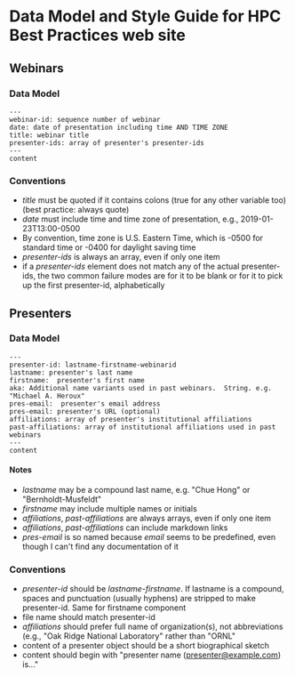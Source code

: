 # Data Model and Style Guide for HPC Best Practices web site

## Webinars

### Data Model

```
---
webinar-id: sequence number of webinar
date: date of presentation including time AND TIME ZONE
title: webinar title
presenter-ids: array of presenter's presenter-ids
---
content
```

### Conventions

- *title* must be quoted if it contains colons (true for any other variable too) (best practice: always quote)
- *date* must include time and time zone of presentation, e.g., 2019-01-23T13:00-0500
- By convention, time zone is U.S. Eastern Time, which is -0500 for standard time or -0400 for daylight saving time
- *presenter-ids* is always an array, even if only one item
- if a *presenter-ids* element does not match any of the actual presenter-ids, the two common failure modes are for it to be blank or for it to pick up the first presenter-id, alphabetically

## Presenters

### Data Model

```
---
presenter-id: lastname-firstname-webinarid
lastname: presenter's last name
firstname:  presenter's first name
aka: Additional name variants used in past webinars.  String. e.g. "Michael A. Heroux"
pres-email:  presenter's email address
pres-email: presenter's URL (optional)
affiliations: array of presenter's institutional affiliations
past-affiliations: array of institutional affiliations used in past webinars
---
content
```

#### Notes

- *lastname* may be a compound last name, e.g. "Chue Hong" or "Bernholdt-Musfeldt"
- *firstname* may include multiple names or initials
- *affiliations*, *past-affiliations* are always arrays, even if only one item
- *affiliations*, *past-affiliations* can include markdown links
- *pres-email* is so named because *email* seems to be predefined, even though I can't find any documentation of it

### Conventions

- *presenter-id* should be *lastname*-*firstname*.  If lastname is a compound, spaces and punctuation (usually hyphens) are stripped to make presenter-id.  Same for firstname component
- file name should match presenter-id
- *affiliations* should prefer full name of organization(s), not abbreviations (e.g., "Oak Ridge National Laboratory" rather than "ORNL"
- content of a presenter object should be a short biographical sketch
- content should begin with "presenter name (<presenter@example.com>) is..."

